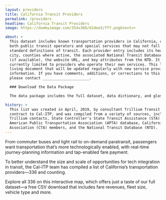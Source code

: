 ```yaml
---
layout: providers
title: California Transit Providers
permalink: /providers
headline: California Transit Providers
image: https://dummyimage.com/354x360/d1dee3/fff.png&text=+

about: >
  This dataset includes known transportation providers in California, covering
  both public transit operators and special services that may not fall within
  standard definitions of transit. Each provider entry includes its headquarters
  city, counties where active, the associated National Transit Database ID
  (if available), the website URL, and key attributes from the NTD. It's
  currently limited to providers who operate their own services. This list is a
  living document that will be updated regularly with new service provider
  information. If you have comments, additions, or corrections to this dataset,
  please contact _____________________.

  ### Download the Data Package

  The data package includes the full dataset, data dictionary, and glossary as CSV files.

history: >
  This list was created in April, 2019, by consultant Trillium Transit under
  contract to Cal-ITP, and was compiled from a variety of sources, including
  Trillium contacts, State Controller's State Transit Assistance (STA) summary,
  American Public Transportation Association (APTA) database, California Transit
  Association (CTA) members, and the National Transit Database (NTD).
---
```

From commuter buses and light rail to on-demand paratransit, passengers want transportation that’s more technologically enabled, with real-time journey-planning information and tap-enabled fare payment.

To better understand the size and scale of opportunities for tech integration in transit, the Cal-ITP team has compiled a list of California’s transportation providers—336 and counting.

Explore all 336 on this interactive map, which offers just a taste of our full dataset—a free CSV download that includes fare revenues, fleet size, vehicle type and more.
